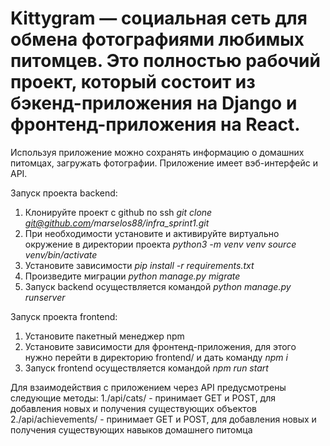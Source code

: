# Kittygram — социальная сеть для обмена фотографиями любимых питомцев. Это полностью рабочий проект, который состоит из бэкенд-приложения на Django и фронтенд-приложения на React.

Используя приложение можно сохранять информацию о домашних питомцах, загружать фотографии. Приложение имеет вэб-интерфейс и API. 

Запуск проекта backend:
1. Клонируйте проект с github по ssh *git clone git@github.com/marselos88/infra_sprint1.git*
2. При необходимости установите и активируйте виртуально окружение в директории проекта *python3 -m venv venv source venv/bin/activate*
3. Установите зависимости *pip install -r requirements.txt*
4. Произведите миграции *python manage.py migrate*
5. Запуск backend осуществляется командой *python manage.py runserver*

Запуск проекта frontend:
1. Установите пакетный менеджер npm
2. Установите зависимости для фронтенд-приложения, для этого нужно перейти в директорию frontend/ и дать команду *npm i*
3. Запуск frontend осуществляется командой *npm run start*

Для взаимодействия с приложением через API предусмотрены следующие методы:
1./api/cats/ - принимает GET и POST, для добавления новых и получения существующих объектов
2./api/achievements/ - принимает GET и POST, для добавления новых и получения существующих навыков домашнего питомца
